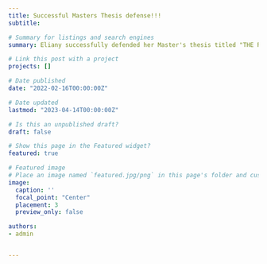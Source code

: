 ```yaml
---
title: Successful Masters Thesis defense!!!
subtitle:

# Summary for listings and search engines
summary: Eliany successfully defended her Master's thesis titled "THE ROLE OF RISK TOLERANCE IN NAVIGATION STRATEGY DECISIONS"(Coming as a Registered Report soon!)

# Link this post with a project
projects: []

# Date published
date: "2022-02-16T00:00:00Z"

# Date updated
lastmod: "2023-04-14T00:00:00Z"

# Is this an unpublished draft?
draft: false

# Show this page in the Featured widget?
featured: true

# Featured image
# Place an image named `featured.jpg/png` in this page's folder and customize its options here.
image:
  caption: ''
  focal_point: "Center"
  placement: 3
  preview_only: false

authors:
- admin


---
```

